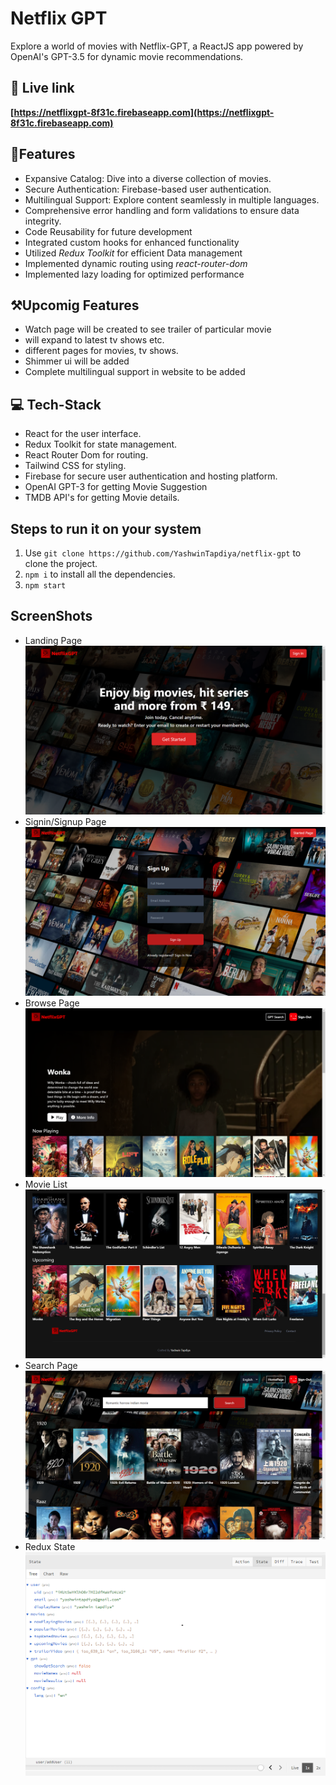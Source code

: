 # Netflix GPT

Explore a world of movies with Netflix-GPT, a ReactJS app powered by OpenAI's GPT-3.5 for dynamic movie recommendations.

## 🔗 Live link
**[https://netflixgpt-8f31c.firebaseapp.com](https://netflixgpt-8f31c.firebaseapp.com)**


## 📓Features 
- Expansive Catalog: Dive into a diverse collection of movies.
- Secure Authentication: Firebase-based user authentication.
- Multilingual Support: Explore content seamlessly in multiple languages.
- Comprehensive error handling and form validations to ensure data integrity.
- Code Reusability for future development
- Integrated custom hooks for enhanced functionality
- Utilized *Redux Toolkit* for efficient Data management
- Implemented dynamic routing using *react-router-dom*
- Implemented lazy loading for optimized performance


## ⚒️Upcomig Features
- Watch page will be created to see trailer of particular movie
- will expand to latest tv shows etc.
- different pages for movies, tv shows.
- Shimmer ui will be added
- Complete multilingual support in website to be added

## 💻 Tech-Stack 
- React for the user interface.
- Redux Toolkit for state management.
- React Router Dom for routing.
- Tailwind CSS for styling.
- Firebase for secure user authentication and hosting platform.
- OpenAI GPT-3 for getting Movie Suggestion
- TMDB API's for getting Movie details.

## Steps to run it on your system

1. Use `git clone https://github.com/YashwinTapdiya/netflix-gpt` to clone the project.
2. `npm i` to install all the dependencies.
3. `npm start`

## ScreenShots

- Landing Page
    ![Landing Page](https://raw.githubusercontent.com/YashwinTapdiya/netflix-gpt/main/src/assets/1-landing.png)
- Signin/Signup Page
    ![Signup Page](https://raw.githubusercontent.com/YashwinTapdiya/netflix-gpt/main/src/assets/2-signup.png)
- Browse Page
    ![Browse Page](https://raw.githubusercontent.com/YashwinTapdiya/netflix-gpt/main/src/assets/3-browse.png)
- Movie List
    ![Movie List](https://raw.githubusercontent.com/YashwinTapdiya/netflix-gpt/main/src/assets/4-movie.png)
- Search Page
    ![Search Page](https://raw.githubusercontent.com/YashwinTapdiya/netflix-gpt/main/src/assets/5-search.png)
- Redux State
    ![Search Page](https://raw.githubusercontent.com/YashwinTapdiya/netflix-gpt/main/src/assets/6-state.png)